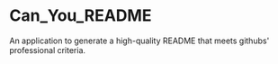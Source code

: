 # Can_You_README
An application to generate a high-quality README that meets githubs' professional criteria. 
